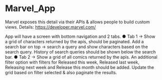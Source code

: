 # Marvel_App
Marvel exposes this detail via their APIs & allows people to build
custom views. Details: https://developer.marvel.com/

App will have a screen with bottom navigation and 2 tabs.
● Tab 1 -> Show a grid of characters returned by the apis, should be paginated. Add a
search bar on top -> search a query and show characters based on the search
query. History of search queries should be shown below the search bar.
● Tab 2 -> Show a grid of all comics returned by the apis. An additional filter option
with filters for Released this week, Released last week, Releasing next week and
Release this month should be added. Update the grid based on filter selected &
also paginate the results.
